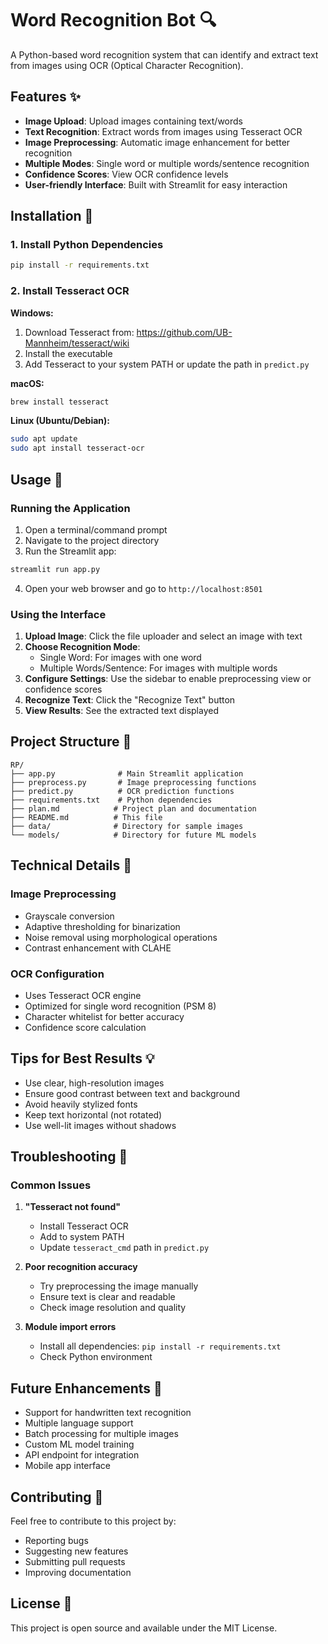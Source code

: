 # Word Recognition Bot 🔍

A Python-based word recognition system that can identify and extract text from images using OCR (Optical Character Recognition).

## Features ✨

- **Image Upload**: Upload images containing text/words
- **Text Recognition**: Extract words from images using Tesseract OCR
- **Image Preprocessing**: Automatic image enhancement for better recognition
- **Multiple Modes**: Single word or multiple words/sentence recognition
- **Confidence Scores**: View OCR confidence levels
- **User-friendly Interface**: Built with Streamlit for easy interaction

## Installation 🚀

### 1. Install Python Dependencies

```bash
pip install -r requirements.txt
```

### 2. Install Tesseract OCR

**Windows:**

1. Download Tesseract from: https://github.com/UB-Mannheim/tesseract/wiki
2. Install the executable
3. Add Tesseract to your system PATH or update the path in `predict.py`

**macOS:**

```bash
brew install tesseract
```

**Linux (Ubuntu/Debian):**

```bash
sudo apt update
sudo apt install tesseract-ocr
```

## Usage 📖

### Running the Application

1. Open a terminal/command prompt
2. Navigate to the project directory
3. Run the Streamlit app:

```bash
streamlit run app.py
```

4. Open your web browser and go to `http://localhost:8501`

### Using the Interface

1. **Upload Image**: Click the file uploader and select an image with text
2. **Choose Recognition Mode**:
   - Single Word: For images with one word
   - Multiple Words/Sentence: For images with multiple words
3. **Configure Settings**: Use the sidebar to enable preprocessing view or confidence scores
4. **Recognize Text**: Click the "Recognize Text" button
5. **View Results**: See the extracted text displayed

## Project Structure 📁

```
RP/
├── app.py              # Main Streamlit application
├── preprocess.py       # Image preprocessing functions
├── predict.py          # OCR prediction functions
├── requirements.txt    # Python dependencies
├── plan.md            # Project plan and documentation
├── README.md          # This file
├── data/              # Directory for sample images
└── models/            # Directory for future ML models
```

## Technical Details 🔧

### Image Preprocessing

- Grayscale conversion
- Adaptive thresholding for binarization
- Noise removal using morphological operations
- Contrast enhancement with CLAHE

### OCR Configuration

- Uses Tesseract OCR engine
- Optimized for single word recognition (PSM 8)
- Character whitelist for better accuracy
- Confidence score calculation

## Tips for Best Results 💡

- Use clear, high-resolution images
- Ensure good contrast between text and background
- Avoid heavily stylized fonts
- Keep text horizontal (not rotated)
- Use well-lit images without shadows

## Troubleshooting 🔧

### Common Issues

1. **"Tesseract not found"**

   - Install Tesseract OCR
   - Add to system PATH
   - Update `tesseract_cmd` path in `predict.py`

2. **Poor recognition accuracy**

   - Try preprocessing the image manually
   - Ensure text is clear and readable
   - Check image resolution and quality

3. **Module import errors**
   - Install all dependencies: `pip install -r requirements.txt`
   - Check Python environment

## Future Enhancements 🚀

- Support for handwritten text recognition
- Multiple language support
- Batch processing for multiple images
- Custom ML model training
- API endpoint for integration
- Mobile app interface

## Contributing 🤝

Feel free to contribute to this project by:

- Reporting bugs
- Suggesting new features
- Submitting pull requests
- Improving documentation

## License 📄

This project is open source and available under the MIT License.
